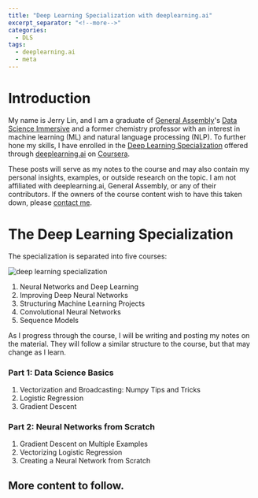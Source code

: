```yaml
---
title: "Deep Learning Specialization with deeplearning.ai"
excerpt_separator: "<!--more-->"
categories:
  - DLS
tags:
  - deeplearning.ai
  - meta
---
```


# Introduction
My name is Jerry Lin, and I am a graduate of [General Assembly](https://generalassemb.ly/)'s [Data Science Immersive](https://generalassemb.ly/education/data-science-immersive/los-angeles) and a former chemistry professor with an interest in machine learning (ML) and natural language processing (NLP). To further hone my skills, I have enrolled in the [Deep Learning Specialization](https://www.coursera.org/specializations/deep-learning) offered through [deeplearning.ai](https://www.deeplearning.ai/) on [Coursera](https://coursera.org/).

These posts will serve as my notes to the course and may also contain my personal insights, examples, or outside research on the topic. I am not affiliated with deeplearning.ai, General Assembly, or any of their contributors. If the owners of the course content wish to have this taken down, please [contact me](mailto:jydiw.code@gmail.com).

# The Deep Learning Specialization
The specialization is separated into five courses:

![deep learning specialization](https://jydiw.github.io/assets/images/deep-learning-specialization.jpg)

1. Neural Networks and Deep Learning
2. Improving Deep Neural Networks
3. Structuring Machine Learning Projects
4. Convolutional Neural Networks
5. Sequence Models

As I progress through the course, I will be writing and posting my notes on the material. They will follow a similar structure to the course, but that may change as I learn.

### Part 1: Data Science Basics

1. Vectorization and Broadcasting: Numpy Tips and Tricks
2. Logistic Regression
3. Gradient Descent

### Part 2: Neural Networks from Scratch

1. Gradient Descent on Multiple Examples
2. Vectorizing Logistic Regression
3. Creating a Neural Network from Scratch

<!--more-->

## More content to follow.